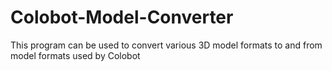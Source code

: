 Colobot-Model-Converter
=======================

This program can be used to convert various 3D model formats to and from model formats used by Colobot

